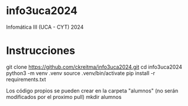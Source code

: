 # info3uca2024

Infomática III (UCA - CYT) 2024

# Instrucciones

git clone <https://github.com/ckreitma/info3uca2024.git>
cd info3uca2024
python3 -m venv .venv
source .venv/bin/activate
pip install -r requirements.txt

Los código propios se pueden crear en la carpeta "alumnos" (no serán modificados por el proximo pull)
mkdir alumnos
